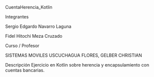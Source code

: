 CuentaHerencia_Kotlin

Integrantes

Sergio Edgardo Navarro Laguna

Fidel Hitochi Meza Cruzado

Curso / Profesor

SISTEMAS MOVILES
USCUCHAGUA FLORES, GELBER CHRISTIAN

Descripción
Ejercicio en Kotlin sobre herencia y encapsulamiento con cuentas bancarias.
